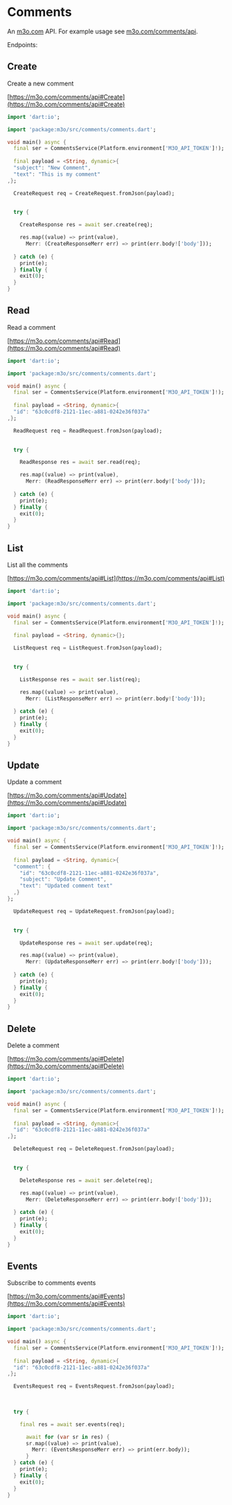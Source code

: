 # Comments

An [m3o.com](https://m3o.com) API. For example usage see [m3o.com/comments/api](https://m3o.com/comments/api).

Endpoints:

## Create

Create a new comment


[https://m3o.com/comments/api#Create](https://m3o.com/comments/api#Create)

```dart
import 'dart:io';

import 'package:m3o/src/comments/comments.dart';

void main() async {
  final ser = CommentsService(Platform.environment['M3O_API_TOKEN']!);
 
  final payload = <String, dynamic>{
  "subject": "New Comment",
  "text": "This is my comment"
,};

  CreateRequest req = CreateRequest.fromJson(payload);

  
  try {

	CreateResponse res = await ser.create(req);

    res.map((value) => print(value),
	  Merr: (CreateResponseMerr err) => print(err.body!['body']));	
  
  } catch (e) {
    print(e);
  } finally {
    exit(0);
  }
}
```
## Read

Read a comment


[https://m3o.com/comments/api#Read](https://m3o.com/comments/api#Read)

```dart
import 'dart:io';

import 'package:m3o/src/comments/comments.dart';

void main() async {
  final ser = CommentsService(Platform.environment['M3O_API_TOKEN']!);
 
  final payload = <String, dynamic>{
  "id": "63c0cdf8-2121-11ec-a881-0242e36f037a"
,};

  ReadRequest req = ReadRequest.fromJson(payload);

  
  try {

	ReadResponse res = await ser.read(req);

    res.map((value) => print(value),
	  Merr: (ReadResponseMerr err) => print(err.body!['body']));	
  
  } catch (e) {
    print(e);
  } finally {
    exit(0);
  }
}
```
## List

List all the comments


[https://m3o.com/comments/api#List](https://m3o.com/comments/api#List)

```dart
import 'dart:io';

import 'package:m3o/src/comments/comments.dart';

void main() async {
  final ser = CommentsService(Platform.environment['M3O_API_TOKEN']!);
 
  final payload = <String, dynamic>{};

  ListRequest req = ListRequest.fromJson(payload);

  
  try {

	ListResponse res = await ser.list(req);

    res.map((value) => print(value),
	  Merr: (ListResponseMerr err) => print(err.body!['body']));	
  
  } catch (e) {
    print(e);
  } finally {
    exit(0);
  }
}
```
## Update

Update a comment


[https://m3o.com/comments/api#Update](https://m3o.com/comments/api#Update)

```dart
import 'dart:io';

import 'package:m3o/src/comments/comments.dart';

void main() async {
  final ser = CommentsService(Platform.environment['M3O_API_TOKEN']!);
 
  final payload = <String, dynamic>{
  "comment": {
    "id": "63c0cdf8-2121-11ec-a881-0242e36f037a",
    "subject": "Update Comment",
    "text": "Updated comment text"
  ,}
};

  UpdateRequest req = UpdateRequest.fromJson(payload);

  
  try {

	UpdateResponse res = await ser.update(req);

    res.map((value) => print(value),
	  Merr: (UpdateResponseMerr err) => print(err.body!['body']));	
  
  } catch (e) {
    print(e);
  } finally {
    exit(0);
  }
}
```
## Delete

Delete a comment


[https://m3o.com/comments/api#Delete](https://m3o.com/comments/api#Delete)

```dart
import 'dart:io';

import 'package:m3o/src/comments/comments.dart';

void main() async {
  final ser = CommentsService(Platform.environment['M3O_API_TOKEN']!);
 
  final payload = <String, dynamic>{
  "id": "63c0cdf8-2121-11ec-a881-0242e36f037a"
,};

  DeleteRequest req = DeleteRequest.fromJson(payload);

  
  try {

	DeleteResponse res = await ser.delete(req);

    res.map((value) => print(value),
	  Merr: (DeleteResponseMerr err) => print(err.body!['body']));	
  
  } catch (e) {
    print(e);
  } finally {
    exit(0);
  }
}
```
## Events

Subscribe to comments events


[https://m3o.com/comments/api#Events](https://m3o.com/comments/api#Events)

```dart
import 'dart:io';

import 'package:m3o/src/comments/comments.dart';

void main() async {
  final ser = CommentsService(Platform.environment['M3O_API_TOKEN']!);
 
  final payload = <String, dynamic>{
  "id": "63c0cdf8-2121-11ec-a881-0242e36f037a"
,};

  EventsRequest req = EventsRequest.fromJson(payload);

  
  	
  try {

    final res = await ser.events(req);

	  await for (var sr in res) {
	  sr.map((value) => print(value),
		Merr: (EventsResponseMerr err) => print(err.body));
	  }
  } catch (e) {
    print(e);
  } finally {
    exit(0);
  }
}
```
